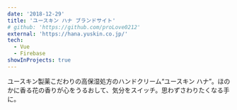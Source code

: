 ```yaml
---
date: '2018-12-29'
title: 'ユースキン ハナ ブランドサイト'
# github: 'https://github.com/proLove0212'
external: 'https://hana.yuskin.co.jp/'
tech:
  - Vue
  - Firebase
showInProjects: true
---
```


ユースキン製薬こだわりの高保湿処方のハンドクリーム“ユースキン ハナ”。ほのかに香る花の香りが心をうるおして、気分をスイッチ。思わずさわりたくなる手に。
